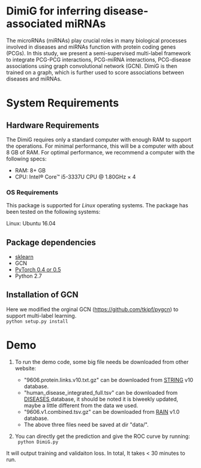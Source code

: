 # DimiG for inferring disease-associated miRNAs
The microRNAs (miRNAs) play crucial roles in many biological processes involved in diseases and miRNAs function with protein coding genes (PCGs). In this study, we present a semi-supervised multi-label framework to integrate PCG-PCG interactions, PCG-miRNA interactions, PCG-disease associations using graph convolutional network (GCN). DimiG is then trained on a graph, which is further used to score associations between diseases and miRNAs.

# System Requirements

## Hardware Requirements

The DimiG requires only a standard computer with enough RAM to support the operations. For minimal performance, this will be a computer with about 8 GB of RAM. For optimal performance, we recommend a computer with the following specs:

  * RAM: 8+ GB 
  * CPU: Intel® Core™ i5-3337U CPU @ 1.80GHz × 4

### OS Requirements

This package is supported for *Linux* operating systems. The package has been tested on the following systems:

Linux: Ubuntu 16.04  


## Package dependencies
  * <a href=https://github.com/scikit-learn/scikit-learn>sklearn</a> <br>
  * GCN
  * <a href=https://pytorch.org/>PyTorch 0.4 or 0.5</a> <br>
  * Python 2.7

## Installation of GCN
Here we modified the orginal GCN (https://github.com/tkipf/pygcn) to support multi-label learning. <br> 
```python setup.py install```

# Demo
1. To run the demo code, some big file needs be downloaded from other website: <br>
   - "9606.protein.links.v10.txt.gz" can be downloaded from <a href="https://string-db.org/">STRING</a> v10 database. <br>
   - "human_disease_integrated_full.tsv" can be downloaded from <a href="https://diseases.jensenlab.org/Downloads">DISEASES </a> database, it should be noted it is biweekly updated, maybe a little different from the data we used. <br>
   - "9606.v1.combined.tsv.gz" can be downloaded from <a href="https://rth.dk/resources/rain/">RAIN</a> v1.0 database. <br>
   - The above three files need be saved at dir "data/". <br> 

2. You can directly  get the prediction and give the ROC curve by running: <br>
``` python DimiG.py``` <br>

It will output training and validaiton loss. In total, It takes < 30 minutes to run.
